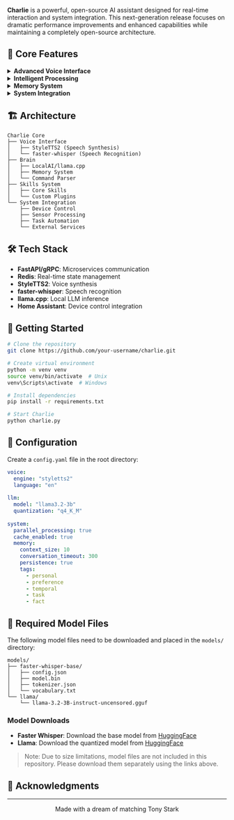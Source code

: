 

**Charlie**  is a powerful, open-source AI assistant designed for real-time interaction and system integration. This next-generation release focuses on dramatic performance improvements and enhanced capabilities while maintaining a completely open-source architecture.

## 🚀 Core Features

<details>
<summary><b>Advanced Voice Interface</b></summary>

- Real-time voice synthesis using StyleTTS2
- Fast transcription with faster-whisper
- Voice interrupt capability during responses
</details>

<details>
<summary><b>Intelligent Processing</b></summary>

- Local LLM processing via llama.cpp
- Advanced memory systems:
  - Context-aware short-term memory
  - Long-term conversation storage
  - Automatic importance detection
  - Tag-based memory retrieval
- Natural language command parsing
</details>

<details>
<summary><b>Memory System</b></summary>

- Contextual conversation tracking
- Automatic importance detection
- Personal preference learning
- Tag-based memory organization:
  - Personal facts
  - Preferences
  - Temporal information
  - Tasks and reminders
- Conversation timeout management
- Memory persistence across sessions
</details>

<details>
<summary><b>System Integration</b></summary>

- Device control capabilities
- Sensor data processing
- Task automation
- External service integration
</details>

## 🏗️ Architecture

```
Charlie Core
├── Voice Interface
│   ├── StyleTTS2 (Speech Synthesis)
│   └── faster-whisper (Speech Recognition)
├── Brain
│   ├── LocalAI/llama.cpp
│   ├── Memory System
│   └── Command Parser
├── Skills System
│   ├── Core Skills
│   └── Custom Plugins
└── System Integration
    ├── Device Control
    ├── Sensor Processing
    ├── Task Automation
    └── External Services
```

## 🛠️ Tech Stack

- **FastAPI/gRPC**: Microservices communication
- **Redis**: Real-time state management
- **StyleTTS2**: Voice synthesis
- **faster-whisper**: Speech recognition
- **llama.cpp**: Local LLM inference
- **Home Assistant**: Device control integration


## 🚦 Getting Started

```bash
# Clone the repository
git clone https://github.com/your-username/charlie.git

# Create virtual environment
python -m venv venv
source venv/bin/activate  # Unix
venv\Scripts\activate  # Windows

# Install dependencies
pip install -r requirements.txt

# Start Charlie
python charlie.py
```

## 🔧 Configuration

Create a `config.yaml` file in the root directory:

```yaml
voice:
  engine: "styletts2"
  language: "en"
  
llm:
  model: "llama3.2-3b"
  quantization: "q4_K_M"
  
system:
  parallel_processing: true
  cache_enabled: true
  memory:
    context_size: 10
    conversation_timeout: 300
    persistence: true
    tags:
      - personal
      - preference
      - temporal
      - task
      - fact
```

## 🤝 Required Model Files

The following model files need to be downloaded and placed in the `models/` directory:

```
models/
├── faster-whisper-base/
│   ├── config.json
│   ├── model.bin
│   ├── tokenizer.json
│   └── vocabulary.txt
└── llama/
    └── llama-3.2-3B-instruct-uncensored.gguf
```

### Model Downloads
- **Faster Whisper**: Download the base model from [HuggingFace](https://huggingface.co/guillaumekln/faster-whisper-base)
- **Llama**: Download the quantized model from [HuggingFace](https://huggingface.co/TheBloke/Llama-2-3B-GGUF)

> Note: Due to size limitations, model files are not included in this repository. Please download them separately using the links above.

## 🙏 Acknowledgments


---

<p align="center">Made with a dream of matching Tony Stark </p>
